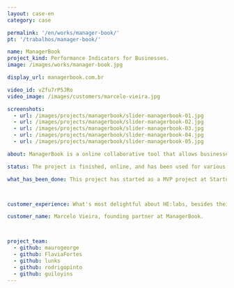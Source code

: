 ```yaml
---
layout: case-en
category: case

permalink: '/en/works/manager-book/'
pt: '/trabalhos/manager-book/'

name: ManagerBook
project_kind: Performance Indicators for Businesses.
image: /images/works/manager-book.jpg

display_url: managerbook.com.br

video_id: vZfu7rP5JRo
video_image: /images/customers/marcelo-vieira.jpg

screenshots:
  - url: /images/projects/managerbook/slider-managerbook-01.jpg
  - url: /images/projects/managerbook/slider-managerbook-02.jpg
  - url: /images/projects/managerbook/slider-managerbook-03.jpg
  - url: /images/projects/managerbook/slider-managerbook-04.jpg
  - url: /images/projects/managerbook/slider-managerbook-05.jpg

about: ManagerBook is a online collaborative tool that allows businesses to share their KPIs internally so that everyone is on the same page and shares essencial business knowledge more effectively.

status: The project is finished, online, and has been used for various companies.

what_has_been_done: This project has started as a MVP project at Startup:DEV, and then continued development, so now it's finished. It's a good example of someone who launched his idea and chose to continue with us.



customer_experience: What's most delightful about HE:labs, besides their technical know-how, was the spirit of working collaboratively with very interesting ideas and solutions for our needs. I'm very pleased and happy to work with the guys at HE:labs.

customer_name: Marcelo Vieira, founding partner at ManagerBook.



project_team:
  - github: maurogeorge
  - github: FlaviaFortes
  - github: lunks
  - github: rodrigopinto
  - github: guiloyins
---
```

